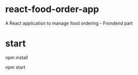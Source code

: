 # react-food-order-app
A React application to manage food ordering - Frondend part

# start 
npm install

npm start
